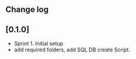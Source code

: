 ## Change log

## [0.1.0]
- Sprint 1. Initial setup
- add required folders, add SQL DB create Script.
